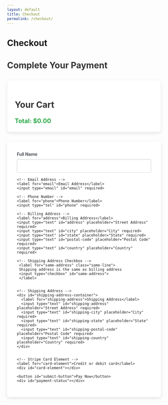 ```yaml
---
layout: default
title: Checkout
permalink: /checkout/
---
```


# Checkout


<script src="https://js.stripe.com/v3/"></script>
<style>
  /* General Form Styles */
  #payment-form, #cart-summary {
    max-width: 90%;
    margin: 2rem auto;
    background: #fff;
    padding: 2rem;
    border-radius: 8px;
    box-shadow: 0 4px 12px rgba(0, 0, 0, 0.1);
  }

  h2 {
    font-size: 1.75rem;
    margin-bottom: 1.5rem;
    color: #333;
  }

  label {
    font-weight: bold;
    margin-bottom: 0.5rem;
    display: block;
    color: #495057;
  }

  input, button {
    display: block;
    width: 100%;
    margin-bottom: 1rem;
    padding: 0.75rem;
    font-size: 1rem;
    border: 1px solid #ced4da;
    border-radius: 4px;
    box-shadow: inset 0 1px 3px rgba(0, 0, 0, 0.1);
  }

  input:focus, button:focus {
    border-color: #80bdff;
    outline: none;
    box-shadow: 0 0 0 0.2rem rgba(0, 123, 255, 0.25);
  }

  button {
    background-color: #06f;
    color: #fff;
    border: none;
    cursor: pointer;
    font-weight: bold;
    transition: background-color 0.3s ease;
  }

  button:hover {
    background-color: #07f;
  }

  .error {
    color: #dc3545;
    font-size: 0.875rem;
  }

  .success {
    color: #28a745;
    font-size: 0.875rem;
  }

  .same-line {
    display: inline-flex;
    align-items: center;
  }

  .same-line input[type="checkbox"] {
    margin-left: 10px; 
    width: 25px;
    height: 25px;
  }

  #card-element {
    padding: 0.75rem;
    border-radius: 4px;
    border: 1px solid #ced4da;
    background-color: #f8f9fa;
  }

  /* Cart Summary Styles */
  #cart-summary {
    margin-bottom: 2rem;
    padding: 1.5rem;
    box-shadow: 0 4px 12px rgba(0, 0, 0, 0.1);
  }

  .cart-item-actions {
    display: flex;
    justify-content: space-between;
    align-items: center;
    gap: 10px; /* Added space between buttons */
  }

  .cart-item-actions button {
    width: 30%;
    padding: 0.5rem;
    font-size: 0.875rem;
    border-radius: 4px;
    transition: background-color 0.3s ease;
  }

  .cart-item-actions .btn-remove {
    background-color: #f00; /* Red for remove button */
    color: white;
  }

  .cart-item-actions .btn-remove:hover {
    background-color: #d00; /* Darker red on hover */
  }

  .cart-item-actions input {
    width: 30%;
    text-align: center;
    border: 1px solid #ced4da;
    font-size: 0.875rem;
    background-color: #f8f9fa;
    border-radius: 4px;
    padding: 0.5rem;
  }

  /* Improved Total Styling */
  .checkout-summary {
    margin-top: 1.5rem;
    font-size: 1.25rem;
    font-weight: bold;
    display: flex;
    justify-content: space-between;
    align-items: center;
  }

  .checkout-summary #cart-total {
    color: #28a745;
  }

  /* Responsive Design */
  @media (max-width: 768px) {
    #payment-form, #cart-summary {
      width: 90%;
      margin: 1rem auto;
      padding: 1rem;
    }

    .cart-item-actions button {
      width: 32%;
    }

    .cart-item-actions input {
      width: 24%;
    }
  }
</style>

<h2>Complete Your Payment</h2>

<main class="checkout-container">
  <section id="cart-summary">
    <h2>Your Cart</h2>
    <div id="cart-items">
      <!-- Cart items will be dynamically populated here -->
    </div>
    <div class="checkout-summary">
      <div id="cart-total">Total: $0.00</div>
    </div>
  </section>

  <form id="payment-form">
    <!-- Cardholder's Name -->
    <label for="name">Full Name</label>
    <input type="text" id="name" required>

    <!-- Email Address -->
    <label for="email">Email Address</label>
    <input type="email" id="email" required>

    <!-- Phone Number -->
    <label for="phone">Phone Number</label>
    <input type="tel" id="phone" required>

    <!-- Billing Address -->
    <label for="address">Billing Address</label>
    <input type="text" id="address" placeholder="Street Address" required>
    <input type="text" id="city" placeholder="City" required>
    <input type="text" id="state" placeholder="State" required>
    <input type="text" id="postal-code" placeholder="Postal Code" required>
    <input type="text" id="country" placeholder="Country" required>

    <!-- Shipping Address Checkbox -->
     <label for="same-address" class="same-line">
     Shipping address is the same as billing address
     <input type="checkbox" id="same-address">
     </label>


    <!-- Shipping Address -->
    <div id="shipping-address-container">
      <label for="shipping-address">Shipping Address</label>
      <input type="text" id="shipping-address" placeholder="Street Address" required>
      <input type="text" id="shipping-city" placeholder="City" required>
      <input type="text" id="shipping-state" placeholder="State" required>
      <input type="text" id="shipping-postal-code" placeholder="Postal Code" required>
      <input type="text" id="shipping-country" placeholder="Country" required>
    </div>


    <!-- Stripe Card Element -->
    <label for="card-element">Credit or debit card</label>
    <div id="card-element"></div>

    <button id="submit-button">Pay Now</button>
    <div id="payment-status"></div>
  </form>
</main>


<script>
document.addEventListener("DOMContentLoaded", async () => {
  const stripe = Stripe('pk_test_51PulULDDaepf7cjiBCJQ4wxoptuvOfsdiJY6tvKxW3uXZsMUome7vfsIORlSEZiaG4q20ZLSqEMiBIuHi7Fsy9dP00nytmrtYb'); // Use your publishable key
  const form = document.getElementById("payment-form");
  const submitButton = document.getElementById("submit-button");
  const paymentStatus = document.getElementById("payment-status");
  const sameAddressCheckbox = document.getElementById("same-address");
  const shippingAddressContainer = document.getElementById("shipping-address-container");

  const generateOrderId = () => `ORD-${Date.now()}-${Math.floor(Math.random() * 1000)}`;

  // Mount the Stripe Elements card UI
  const elements = stripe.elements();
  const card = elements.create("card");
  card.mount("#card-element");

  sameAddressCheckbox.addEventListener("change", () => {
    const isChecked = sameAddressCheckbox.checked;
    shippingAddressContainer.style.display = isChecked ? "none" : "block";
    if (isChecked) {
      document.getElementById("shipping-address").value = document.getElementById("address").value;
      document.getElementById("shipping-city").value = document.getElementById("city").value;
      document.getElementById("shipping-state").value = document.getElementById("state").value;
      document.getElementById("shipping-postal-code").value = document.getElementById("postal-code").value;
      document.getElementById("shipping-country").value = document.getElementById("country").value;
    }
  });

  form.addEventListener("submit", async (event) => {
    event.preventDefault();
    submitButton.disabled = true;
    paymentStatus.textContent = "";

    const name = document.getElementById("name").value;
    const email = document.getElementById("email").value;
    const phone = document.getElementById("phone").value;
    const address = {
      line1: document.getElementById("address").value,
      city: document.getElementById("city").value,
      state: document.getElementById("state").value,
      postal_code: document.getElementById("postal-code").value,
      country: document.getElementById("country").value
    };
    const shippingAddress = sameAddressCheckbox.checked ? address : {
      line1: document.getElementById("shipping-address").value,
      city: document.getElementById("shipping-city").value,
      state: document.getElementById("shipping-state").value,
      postal_code: document.getElementById("shipping-postal-code").value,
      country: document.getElementById("shipping-country").value
    };

    const cartItems = JSON.parse(localStorage.getItem("cartItems")) || [];
    let total = cartItems.reduce((sum, item) => sum + item.price * item.quantity, 0);
    const totalInCents = total * 100;

    try {
      const response = await fetch('https://backend-github-io.vercel.app/api/create-payment-intent', {
        method: 'POST',
        headers: { 'Content-Type': 'application/json' },
        body: JSON.stringify({
          amount: totalInCents,
          email: email,
          phone: phone,
          name: name,
          address: address,
          shippingAddress: shippingAddress,
          cartItems: cartItems
        })
      });

      if (!response.ok) {
        throw new Error('Failed to create payment intent');
      }

      const data = await response.json();
      const result = await stripe.confirmCardPayment(data.clientSecret, {
        payment_method: {
          card: card,
          billing_details: { name: name, email: email, phone: phone, address: address }
        },
      });

      if (result.error) {
        paymentStatus.textContent = `Error: ${result.error.message}`;
        paymentStatus.classList.add('error');
      } else if (result.paymentIntent.status === 'succeeded') {
        const orderId = generateOrderId();
        paymentStatus.textContent = `Payment successful! Your Order ID is: ${orderId}`;
        paymentStatus.classList.add('success');

        // Gather order details
const formData = new FormData();
formData.append("orderid", orderId);
formData.append("fullName", name);
formData.append("email", email); // Logged-in Gmail
formData.append("phone", phone);
formData.append("billingStreet", address.line1);
formData.append("billingCity", address.city);
formData.append("billingState", address.state);
formData.append("billingPostal", address.postal_code);
formData.append("billingCountry", address.country);
formData.append("shippingStreet", shippingAddress.line1);
formData.append("shippingCity", shippingAddress.city);
formData.append("shippingState", shippingAddress.state);
formData.append("shippingPostal", shippingAddress.postal_code);
formData.append("shippingCountry", shippingAddress.country);

// Add purchased items
const items = cartItems.map(item => ({
  name: item.name,
  quantity: item.quantity,
  price: item.price,
}));
formData.append("purchasedItems", JSON.stringify(items));

// Add total amount
const totalAmount = cartItems.reduce((sum, item) => sum + item.quantity * item.price, 0);
formData.append("totalAmount", totalAmount);

// Send order details to Google Sheets

    const owner = "m-cochran"; // Replace with your GitHub username
    const repo = "Randomerr"; // Replace with your repository name
    const path = "orders.json"; // File path in the repository
    const branch = "main"; // Branch name
    const token = prompt("Enter your GitHub personal access token:");

    try {
      const url = `https://api.github.com/repos/${owner}/${repo}/contents/${path}`;

      // Fetch existing orders.json
      let sha = null;
      let existingOrders = [];
      try {
        const response = await fetch(url, {
          headers: {
            Authorization: `Bearer ${token}`,
            Accept: "application/vnd.github+json",
          },
        });

        if (response.ok) {
          const fileData = await response.json();
          sha = fileData.sha;
          existingOrders = JSON.parse(atob(fileData.content)); // Decode existing JSON
        }
      } catch (error) {
        console.log("orders.json does not exist. A new file will be created.");
      }

      // Merge new order
      const updatedOrders = [...existingOrders, order];

      // Prepare the API payload
      const payload = {
        message: "Update orders.json via HTML form",
        content: btoa(unescape(encodeURIComponent(JSON.stringify(updatedOrders, null, 2)))),
        branch: branch,
        sha: sha || undefined,
      };

      // Update orders.json on GitHub
      const response = await fetch(url, {
        method: "PUT",
        headers: {
          Authorization: `Bearer ${token}`,
          Accept: "application/vnd.github+json",
        },
        body: JSON.stringify(payload),
      });

      if (response.ok) {
        document.getElementById("statusMessage").textContent = "Success: orders.json has been updated!";
      } else {
        const errorData = await response.json();
        document.getElementById("statusMessage").textContent = `Error: ${errorData.message}`;
      }
    } catch (error) {
      console.error("Error submitting data to GitHub:", error);
      document.getElementById("statusMessage").textContent = "An unexpected error occurred. Check the console for details.";
    }
  });

        // Clear cart and redirect
        localStorage.setItem("orderId", orderId);
        localStorage.setItem("purchasedItems", JSON.stringify(cartItems));
        localStorage.removeItem("cartItems");
        window.location.href = `https://m-cochran.github.io/Randomerr/thank-you/?orderId=${orderId}`;
      }
    } catch (error) {
      paymentStatus.textContent = `Error: ${error.message}`;
      paymentStatus.classList.add('error');
    } finally {
      submitButton.disabled = false;
    }
  });

  const cartItemsContainer = document.getElementById("cart-items");
  const cartTotal = document.getElementById("cart-total");

  if (cartItems.length === 0) {
    cartItemsContainer.innerHTML = "<p>Your cart is empty.</p>";
    cartTotal.textContent = "Total: $0.00";
    return;
  }

  function renderCart() {
    cartItemsContainer.innerHTML = "";
    total = 0;
    cartItems.forEach((item, index) => {
      const itemDiv = document.createElement("div");
      itemDiv.className = "cart-item";
      itemDiv.innerHTML = `
        <img src="${item.image}" alt="${item.name}">
        <div class="cart-item-details">
          <div>${item.name}</div>
          <div>Price: $${item.price}</div>
        </div>
        <div class="cart-item-actions">
          <button class="btn-decrease" data-index="${index}">-</button>
          <input type="text" value="${item.quantity}" oninput="updateQuantity(this, ${item.id})">
          <button class="btn-increase" data-index="${index}">+</button>
          <button class="btn-remove" data-index="${index}">Remove</button>
        </div>
      `;
      cartItemsContainer.appendChild(itemDiv);
      total += item.price * item.quantity;
    });
    cartTotal.textContent = `Total: $${total.toFixed(2)}`;

    document.querySelectorAll(".btn-decrease").forEach(button => {
      button.addEventListener("click", (event) => {
        const index = event.target.dataset.index;
        if (cartItems[index].quantity > 1) {
          cartItems[index].quantity--;
          localStorage.setItem("cartItems", JSON.stringify(cartItems));
          renderCart();
        }
      });
    });

    document.querySelectorAll(".btn-increase").forEach(button => {
      button.addEventListener("click", (event) => {
        const index = event.target.dataset.index;
        cartItems[index].quantity++;
        localStorage.setItem("cartItems", JSON.stringify(cartItems));
        renderCart();
      });
    });

    document.querySelectorAll(".btn-remove").forEach(button => {
      button.addEventListener("click", (event) => {
        const index = event.target.dataset.index;
        cartItems.splice(index, 1);
        localStorage.setItem("cartItems", JSON.stringify(cartItems));
        renderCart();
      });
    });
  }

  renderCart();
});
</script>

